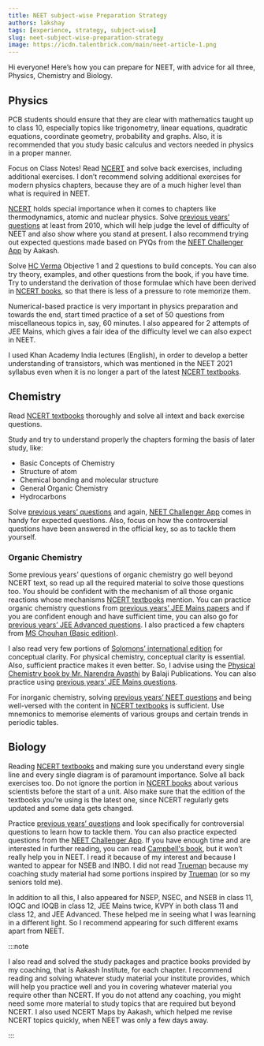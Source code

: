 ```yaml
---
title: NEET subject-wise Preparation Strategy
authors: lakshay
tags: [experience, strategy, subject-wise]
slug: neet-subject-wise-preparation-strategy
image: https://icdn.talentbrick.com/main/neet-article-1.png
---
```


Hi everyone! Here’s how you can prepare for NEET, with advice for all three, Physics, Chemistry and Biology.

<!--truncate-->

## Physics
PCB students should ensure that they are clear with mathematics taught up to class 10, especially topics like trigonometry, linear equations, quadratic equations, coordinate geometry, probability and graphs. Also, it is recommended that you study basic calculus and vectors needed in physics in a proper manner.

Focus on Class Notes!
Read [NCERT](https://amzn.to/3IR2dIz) and solve back exercises, including additional exercises. I don’t recommend solving additional exercises for modern physics chapters, because they are of a much higher level than what is required in NEET.

[NCERT](https://amzn.to/3IR2dIz) holds special importance when it comes to chapters like thermodynamics, atomic and nuclear physics.
Solve [previous years’ questions](https://amzn.to/31Wf4IU) at least from 2010, which will help judge the level of difficulty of NEET and also show where you stand at present. I also recommend trying out expected questions made based on PYQs from the [NEET Challenger App](https://play.google.com/store/apps/details?id=aakash.neet.past_year_papers) by Aakash.

Solve [HC Verma](https://amzn.to/3m5xAFR) Objective 1 and 2 questions to build concepts. You can also try theory, examples, and other questions from the book, if you have time.
Try to understand the derivation of those formulae which have been derived in [NCERT books](https://amzn.to/3IR2dIz), so that there is less of a pressure to rote memorize them. 

Numerical-based practice is very important in physics preparation and towards the end, start timed practice of a set of 50 questions from miscellaneous topics in, say, 60 minutes.
I also appeared for 2 attempts of JEE Mains, which gives a fair idea of the difficulty level we can also expect in NEET.

I used Khan Academy India lectures (English), in order to develop a better understanding of transistors, which was mentioned in the NEET 2021 syllabus even when it is no longer a part of the latest [NCERT textbooks](https://amzn.to/3IR2dIz).

## Chemistry
Read [NCERT textbooks](https://amzn.to/3IR2dIz) thoroughly and solve all intext and back exercise questions.

Study and try to understand properly the chapters forming the basis of later study, like:
- Basic Concepts of Chemistry
- Structure of atom
- Chemical bonding and molecular structure
- General Organic Chemistry
- Hydrocarbons

Solve [previous years’ questions](https://amzn.to/31Wf4IU) and again, [NEET Challenger App](https://play.google.com/store/apps/details?id=aakash.neet.past_year_papers) comes in handy for expected questions. Also, focus on how the controversial questions have been answered in the official key, so as to tackle them yourself. 

### Organic Chemistry
Some previous years’ questions of organic chemistry go well beyond NCERT text, so read up all the required material to solve those questions too.
You should be confident with the mechanism of all those organic reactions whose mechanisms [NCERT textbooks](https://amzn.to/3IR2dIz) mention. You can practice organic chemistry questions from [previous years’ JEE Mains papers](https://amzn.to/3GNE1oD) and if you are confident enough and have sufficient time, you can also go for [previous years’ JEE Advanced questions](https://amzn.to/31QIqsp). I also practiced a few chapters from [MS Chouhan (Basic edition)](https://amzn.to/3GNPcO6).

I also read very few portions of [Solomons’ international edition](https://amzn.to/3EX9PqX) for conceptual clarity.
For physical chemistry, conceptual clarity is essential. Also, sufficient practice makes it even better. So, I advise using the [Physical Chemistry book by Mr. Narendra Avasthi](https://amzn.to/3dVd8mx) by Balaji Publications. You can also practice using [previous years’ JEE Mains questions](https://amzn.to/3GNE1oD).

For inorganic chemistry, solving [previous years’ NEET questions](https://amzn.to/31Wf4IU) and being well-versed with the content in [NCERT textbooks](https://amzn.to/3IR2dIz) is sufficient. Use mnemonics to memorise elements of various groups and certain trends in periodic tables.

## Biology
Reading [NCERT textbooks](https://amzn.to/3IR2dIz) and making sure you understand every single line and every single diagram is of paramount importance. Solve all back exercises too.
Do not ignore the portion in [NCERT books](https://amzn.to/3IR2dIz) about various scientists before the start of a unit. Also make sure that the edition of the textbooks you’re using is the latest one, since NCERT regularly gets updated and some data gets changed.

Practice [previous years’ questions](https://amzn.to/31Wf4IU) and look specifically for controversial questions to learn how to tackle them. You can also practice expected questions from the [NEET Challenger App](https://play.google.com/store/apps/details?id=aakash.neet.past_year_papers).
If you have enough time and are interested in further reading, you can read [Campbell's book](https://amzn.to/3IRn4eX), but it won’t really help you in NEET. I read it because of my interest and because I wanted to appear for NSEB and INBO.
I did not read [Trueman](https://amzn.to/30t2259) because my coaching study material had some portions inspired by [Trueman](https://amzn.to/30t2259) (or so my seniors told me). 

In addition to all this, I also appeared for NSEP, NSEC, and NSEB in class 11, IOQC and IOQB in class 12, JEE Mains twice, KVPY in both class 11 and class 12, and JEE Advanced. These helped me in seeing what I was learning in a different light. So I recommend appearing for such different exams apart from NEET.

:::note

I also read and solved the study packages and practice books provided by my coaching, that is Aakash Institute, for each chapter. I recommend reading and solving whatever study material your institute provides, which will help you practice well and you in covering whatever material you require other than NCERT. If you do not attend any coaching, you might need some more material to study topics that are required but beyond NCERT. 
I also used NCERT Maps by Aakash, which helped me revise NCERT topics quickly, when NEET was only a few days away. 

:::
